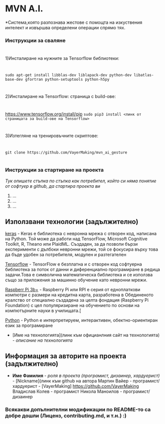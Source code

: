 # MVN A.I.



*Система,която разпознава жестове с помощта на изкуствения интелект и извършва определени операции спрямо тях.





### Инструкции за сваляне
#
1)Инсталиране на нужните за Tensorflow библиотеки: 
#
`sudo apt-get install libblas-dev liblapack-dev python-dev libatlas-base-dev gfortran python-setuptools python-h5py`
#
2)Инсталиране на Tensorflow: страница с build-ове:
#
https://www.tensorflow.org/install/pip 
`sudo pip3 install <линк от страницата за build-ове на Tensorflow>`
#
3)Изтегляне на тренировъчните скриптове: 
#
`git clone https://github.com/VayerMaking/mvn_ai_gesture`
#

### Инструкции за стартиране на проекта
*Тук опишете стъпка по стъпка как потребител, който си няма понятие от софтуер в github, да стартира проекта ви*

1) ...
2) ...
3) ...

## Използвани технологии (задължително)
[keras](https://keras.io/) - Keras е библиотека с невронна мрежа с отворен код, написана на Python. Той може да работи над TensorFlow, Microsoft Cognitive Toolkit, R, Theano или PlaidML. Създаден, за да позволи бързи експерименти с дълбоки невронни мрежи, той се фокусира върху това да бъде удобен за потребителя, модулен и разтегателен

[Tensorflow](https://www.tensorflow.org/) - TensorFlow е безплатна и с отворен код софтуерна библиотека за поток от данни и диференциално програмиране в редица задачи.Това е символична математическа библиотека и се използва също за приложения за машинно обучение като невронни мрежи. 

[Raspberr Pi 3b+](https://www.raspberrypi.org/) - Raspberry Pi или RPI е серия от едноплаткови компютри с размери на кредитна карта, разработена в Обединеното кралство от специално създадена за целта фондация (Raspberry Pi Foundation) с цел популяризиране на обучението по основи на компютърните науки в училищата.[

[Python](https://www.python.org/) - Python е интерпретируем, интерактивен, обектно-ориентиран език за програмиранe


* [Име на технологията](линк към официанлния сайт на технологията) - *описание на технологията*

## Информация за авторите на проекта (задължително)

* **Име Фамилия** - *роля в проекта (програмист, дизаинер, хардуерист)* - [Nickname](линк към github на автора
Мартин Вайер - програмист/хардуерист - [VayerMaking] https://github.com/VayerMaking
Владислав Колев - програмист
Никола Маноилов - програмист/дизаинер

### Всякакви допълнителни модификации по README-то са добре дошли (Лиценз, contributing.md, и т.н.) :)
